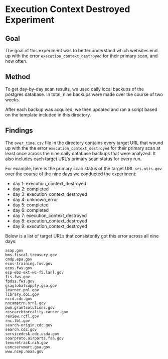 # Execution Context Destroyed Experiment

## Goal

The goal of this experiment was to better understand which websites end up with
the error `execution_context_destroyed` for their primary scan, and how often.

## Method

To get day-by-day scan results, we used daily local backups of the postgres
database. In total, nine backups were made over the course of two weeks.

After each backup was acquired, we then updated and ran a script based on the
template included in this directory.

## Findings

The `over_time.csv` file in the directory contains every target URL that wound
up with the the error `execution_context_destroyed` for their primary scan at
least once across the nine daily database backups that were analyzed. It also
includes each target URL's primary scan status for every run.

For example, here is the primary scan status of the target URL `srs.ntis.gov`
over the course of the nine days we conducted the experiment:

- day 1: execution_context_destroyed
- day 2: completed
- day 3: execution_context_destroyed
- day 4: unknown_error
- day 5: completed
- day 6: completed
- day 7: execution_context_destroyed
- day 8: execution_context_destroyed
- day 9: execution_context_destroyed

Below is a list of target URLs that consistently got this error across all nine
days:

```csv
asap.gov
bms.fiscal.treasury.gov
cmdp.epa.gov
ecos-training.fws.gov
ecos.fws.gov
esp-ebz-ext-wc-f5.lanl.gov
fis.fws.gov
fpdss.fws.gov
gsaglobalsupply.gsa.gov
learner.pnl.gov
library.doi.gov
nccd.cdc.gov
nncamstrn.ornl.gov
pwm.grantsolutions.gov
researchtoreality.cancer.gov
review.rcfl.gov
rnc.lbl.gov
search-origin.cdc.gov
search.cdc.gov
servicedesk.edc.usda.gov
soarproto.airports.faa.gov
tenuretrack.nih.gov
usmcservmart.gsa.gov
www.ncep.noaa.gov
```
